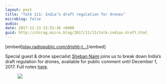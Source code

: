 ```yaml
---
layout: post
title: "Talk 111: India’s draft regulation for drones"
microblog: false
audio: 
date: 2017-11-13 13:53:26 +0400
guid: http://chirag.micro.blog/2017/11/13/talk-indias-draft.html
---
```

[embed][play.radiopublic.com/drishti-t...](https://play.radiopublic.com/drishti-talk-WDppjE/ep/s1!e85722c6562f52c016502b1b2dd9aa3e3ef87434)[/embed]

<p>Special guest &amp; drone specialist <a href="https://medium.com/u/b47f4a398e3f" target="_blank">Sheban Naim</a> joins us to break down India’s draft regulation for drones, available for public comment until December 1, 2017. Full notes <a href="http://talk.ekdrishti.in/e/35aa116d42a7a8/" target="_blank">here</a>.</p>
<figure>

<img src="https://cdtestweb.files.wordpress.com/2017/11/058eb-1z184rys2dzxg1frrlx6z6g.jpeg">
</figure>
